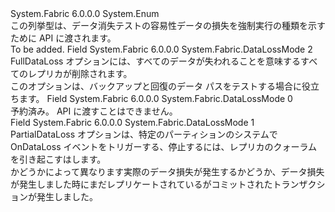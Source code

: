 <Type Name="DataLossMode" FullName="System.Fabric.DataLossMode">
  <TypeSignature Language="C#" Value="public enum DataLossMode" />
  <TypeSignature Language="ILAsm" Value=".class public auto ansi serializable sealed DataLossMode extends System.Enum" />
  <TypeSignature Language="DocId" Value="T:System.Fabric.DataLossMode" />
  <TypeSignature Language="VB.NET" Value="Public Enum DataLossMode" />
  <TypeSignature Language="F#" Value="type DataLossMode = " />
  <AssemblyInfo>
    <AssemblyName>System.Fabric</AssemblyName>
    <AssemblyVersion>6.0.0.0</AssemblyVersion>
  </AssemblyInfo>
  <Base>
    <BaseTypeName>System.Enum</BaseTypeName>
  </Base>
  <Docs>
    <summary>
            この列挙型は、データ消失テストの容易性データの損失を強制実行の種類を示すために API に渡されます。
            </summary>
    <remarks>To be added.</remarks>
  </Docs>
  <Members>
    <Member MemberName="FullDataLoss">
      <MemberSignature Language="C#" Value="FullDataLoss" />
      <MemberSignature Language="ILAsm" Value=".field public static literal valuetype System.Fabric.DataLossMode FullDataLoss = int32(2)" />
      <MemberSignature Language="DocId" Value="F:System.Fabric.DataLossMode.FullDataLoss" />
      <MemberSignature Language="VB.NET" Value="FullDataLoss" />
      <MemberSignature Language="F#" Value="FullDataLoss = 2" Usage="System.Fabric.DataLossMode.FullDataLoss" />
      <MemberType>Field</MemberType>
      <AssemblyInfo>
        <AssemblyName>System.Fabric</AssemblyName>
        <AssemblyVersion>6.0.0.0</AssemblyVersion>
      </AssemblyInfo>
      <ReturnValue>
        <ReturnType>System.Fabric.DataLossMode</ReturnType>
      </ReturnValue>
      <MemberValue>2</MemberValue>
      <Docs>
        <summary>
            FullDataLoss オプションには、すべてのデータが失われることを意味するすべてのレプリカが削除されます。 
            </summary>
        <remarks>
            このオプションは、バックアップと回復のデータ パスをテストする場合に役立ちます。
            </remarks>
      </Docs>
    </Member>
    <Member MemberName="Invalid">
      <MemberSignature Language="C#" Value="Invalid" />
      <MemberSignature Language="ILAsm" Value=".field public static literal valuetype System.Fabric.DataLossMode Invalid = int32(0)" />
      <MemberSignature Language="DocId" Value="F:System.Fabric.DataLossMode.Invalid" />
      <MemberSignature Language="VB.NET" Value="Invalid" />
      <MemberSignature Language="F#" Value="Invalid = 0" Usage="System.Fabric.DataLossMode.Invalid" />
      <MemberType>Field</MemberType>
      <AssemblyInfo>
        <AssemblyName>System.Fabric</AssemblyName>
        <AssemblyVersion>6.0.0.0</AssemblyVersion>
      </AssemblyInfo>
      <ReturnValue>
        <ReturnType>System.Fabric.DataLossMode</ReturnType>
      </ReturnValue>
      <MemberValue>0</MemberValue>
      <Docs>
        <summary>
            予約済み。  API に渡すことはできません。
            </summary>
      </Docs>
    </Member>
    <Member MemberName="PartialDataLoss">
      <MemberSignature Language="C#" Value="PartialDataLoss" />
      <MemberSignature Language="ILAsm" Value=".field public static literal valuetype System.Fabric.DataLossMode PartialDataLoss = int32(1)" />
      <MemberSignature Language="DocId" Value="F:System.Fabric.DataLossMode.PartialDataLoss" />
      <MemberSignature Language="VB.NET" Value="PartialDataLoss" />
      <MemberSignature Language="F#" Value="PartialDataLoss = 1" Usage="System.Fabric.DataLossMode.PartialDataLoss" />
      <MemberType>Field</MemberType>
      <AssemblyInfo>
        <AssemblyName>System.Fabric</AssemblyName>
        <AssemblyVersion>6.0.0.0</AssemblyVersion>
      </AssemblyInfo>
      <ReturnValue>
        <ReturnType>System.Fabric.DataLossMode</ReturnType>
      </ReturnValue>
      <MemberValue>1</MemberValue>
      <Docs>
        <summary>
            PartialDataLoss オプションは、特定のパーティションのシステムで OnDataLoss イベントをトリガーする、停止するには、レプリカのクォーラムを引き起こすはします。 
            </summary>
        <remarks>
            かどうかによって異なります実際のデータ損失が発生するかどうか、データ損失が発生しました時にまだレプリケートされているがコミットされたトランザクションが発生しました。
            </remarks>
      </Docs>
    </Member>
  </Members>
</Type>